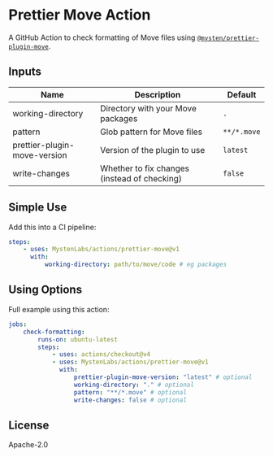 # Prettier Move Action

A GitHub Action to check formatting of Move files using [`@mysten/prettier-plugin-move`](https://www.npmjs.com/package/@mysten/prettier-plugin-move).

## Inputs

| Name                         | Description                                  | Default     |
| ---------------------------- | -------------------------------------------- | ----------- |
| working-directory            | Directory with your Move packages            | `.`         |
| pattern                      | Glob pattern for Move files                  | `**/*.move` |
| prettier-plugin-move-version | Version of the plugin to use                 | `latest`    |
| write-changes                | Whether to fix changes (instead of checking) | `false`     |

## Simple Use

Add this into a CI pipeline:

```yaml
steps:
    - uses: MystenLabs/actions/prettier-move@v1
      with:
          working-directory: path/to/move/code # eg packages
```

## Using Options

Full example using this action:

```yaml
jobs:
    check-formatting:
        runs-on: ubuntu-latest
        steps:
            - uses: actions/checkout@v4
            - uses: MystenLabs/actions/prettier-move@v1
              with:
                  prettier-plugin-move-version: "latest" # optional
                  working-directory: "." # optional
                  pattern: "**/*.move" # optional
                  write-changes: false # optional
```

## License

Apache-2.0
